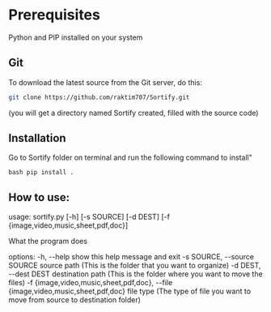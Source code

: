 # Prerequisites
Python and PIP installed on your system

## Git
To download the latest source from the Git server, do this:

```bash
git clone https://github.com/raktim707/Sortify.git
```
(you will get a directory named Sortify created, filled with the source code)

## Installation
Go to Sortify folder on terminal and run the following command to install"

``bash
pip install .
``

## How to use:
usage: sortify.py [-h] [-s SOURCE] [-d DEST] [-f {image,video,music,sheet,pdf,doc}]

What the program does

options:
  -h, --help            show this help message and exit
  -s SOURCE, --source SOURCE
                        source path (This is the folder that you want to organize)
  -d DEST, --dest DEST  destination path (This is the folder where you want to move the files)
  -f {image,video,music,sheet,pdf,doc}, --file {image,video,music,sheet,pdf,doc}
                        file type (The type of file you want to move from source to destination folder)